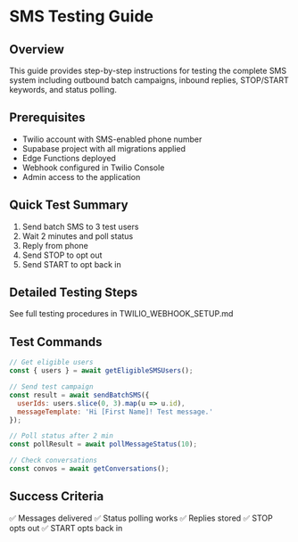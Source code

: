 # SMS Testing Guide

## Overview

This guide provides step-by-step instructions for testing the complete SMS system including outbound batch campaigns, inbound replies, STOP/START keywords, and status polling.

## Prerequisites

- Twilio account with SMS-enabled phone number
- Supabase project with all migrations applied
- Edge Functions deployed
- Webhook configured in Twilio Console
- Admin access to the application

## Quick Test Summary

1. Send batch SMS to 3 test users
2. Wait 2 minutes and poll status
3. Reply from phone
4. Send STOP to opt out
5. Send START to opt back in

## Detailed Testing Steps

See full testing procedures in TWILIO_WEBHOOK_SETUP.md

## Test Commands

```javascript
// Get eligible users
const { users } = await getEligibleSMSUsers();

// Send test campaign
const result = await sendBatchSMS({
  userIds: users.slice(0, 3).map(u => u.id),
  messageTemplate: 'Hi [First Name]! Test message.'
});

// Poll status after 2 min
const pollResult = await pollMessageStatus(10);

// Check conversations
const convos = await getConversations();
```

## Success Criteria

✅ Messages delivered
✅ Status polling works
✅ Replies stored
✅ STOP opts out
✅ START opts back in

